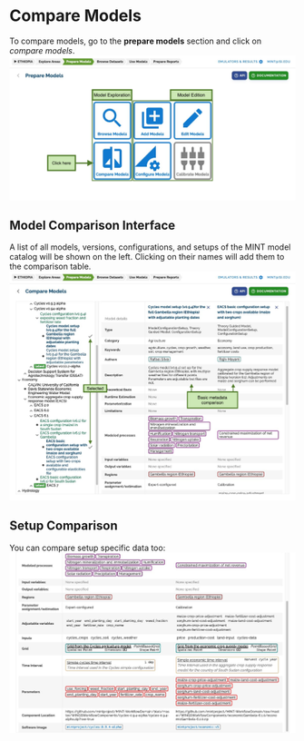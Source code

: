 # Compare Models

To compare models, go to the **prepare models** section and click on _compare models_.
![Prepare models 2](../figures/walkthrough/07e.png "Prepare models 2")

## Model Comparison Interface

A list of all models, versions, configurations, and setups of the MINT model catalog will be shown on the left.
Clicking on their names will add them to the comparison table.
![comparison 1](../figures/walkthrough/40.png "comparison 1")

## Setup Comparison

You can compare setup specific data too:
![comparison 2](../figures/walkthrough/40a.png "comparison 2")
